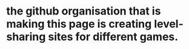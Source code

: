 # the github organisation that is making this page is creating level-sharing sites for different games.
